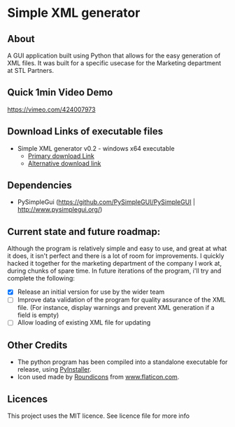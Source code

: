 # Simple XML generator

## About
 A GUI application built using Python that allows for the easy generation of XML files. It was built for a specific usecase for the Marketing department at STL Partners.
 
## Quick 1min Video Demo
https://vimeo.com/424007973

## Download Links of executable files
* Simple XML generator v0.2 - windows x64 executable
	* [Primary download Link](https://dl.dropbox.com/s/re7deljmhet48zi/Simple%20XML%20Generator.exe?dl=0)
	*  [Alternative download link](https://github.com/inimaga/Simple-XML-Generator/releases)

## Dependencies
* PySimpleGui (https://github.com/PySimpleGUI/PySimpleGUI | http://www.pysimplegui.org/)

## Current state and future roadmap:
Although the program is relatively simple and easy to use, and great at what it does, it isn't perfect and there is a lot of room for improvements. I quickly hacked it together for the marketing department of the company I work at, during chunks of spare time. In future iterations of the program, i'll try and complete the following:
- [x] Release an initial version for use by the wider team
- [ ] Improve data validation of the program for quality assurance of the XML file. (For instance, display warnings and prevent XML generation if a field is empty) 
- [ ] Allow loading of existing XML file for updating

## Other Credits
* The python program has been compiled into a standalone executable for release, using  <a href="https://www.pyinstaller.org/" title="PyInstaller">PyInstaller</a>.
* Icon used made by <a href="https://roundicons.com/" title="Roundicons">Roundicons</a> from <a href="https://www.flaticon.com/" title="Flaticon"> www.flaticon.com</a>.

## Licences
This project uses the MIT licence. See licence file for more info 
